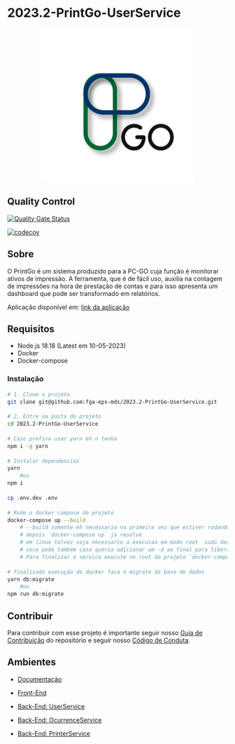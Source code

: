 # 2023.2-PrintGo-UserService

<div align="center">
     <img src="assets/logoPrintGo.svg" height="350px" width="350px">
</div>

## Quality Control

[![Quality Gate Status](https://sonarcloud.io/api/project_badges/measure?project=fga-eps-mds_2023.2-PrintGo-BackEnd&metric=alert_status)](https://sonarcloud.io/summary/new_code?id=fga-eps-mds_2023.2-PrintGo-BackEnd)

[![codecov](https://codecov.io/gh/fga-eps-mds/2023.2-PrintGo-UserService/graph/badge.svg?token=g0er9UGKLc)](https://codecov.io/gh/fga-eps-mds/2023.2-PrintGo-UserService)

## Sobre

O PrintGo é um sistema produzido para a PC-GO cuja função é monitorar ativos de impressão. A ferramenta, que é de fácil uso, auxilia na contagem de impressões na hora de prestação de contas e para isso apresenta um dashboard que pode ser transformado em relatórios.

Aplicação disponível em: [link da aplicação](?)

## Requisitos

- Node.js 18.18 (Latest em 10-05-2023)
- Docker
- Docker-compose



### Instalação

```bash
# 1. Clone o projeto
git clone git@github.com:fga-eps-mds/2023.2-PrintGo-UserService.git

# 2. Entre na pasta do projeto
cd 2023.2-PrintGo-UserService

# Caso prefira usar yarn eh n tenha
npm i -g yarn

# Instalar dependencias
yarn
    #ou
npm i

cp .env.dev .env

# Rode o docker compose do projeto
docker-compose up --build
    # --build somente eh necessario na primeira vez que estiver rodando
    # depois `docker-compose up` ja resolve
    # em linux talvez seja necessario a execucao em modo root `sudo docker-compose up`
    # voce pode também caso queria adicionar um -d ao final para liberar o o terminal `docker-compose up -d`
    # Para finalizar o servico execute no root do projeto `docker-compose down`

# finalizado execução do docker faca o migrate da base de dados
yarn db:migrate
    #ou
npm run db:migrate
```

## Contribuir

Para contribuir com esse projeto é importante seguir nosso [Guia de Contribuição](https://fga-eps-mds.github.io/2023.2-PrintGo-Doc/guia_de_contribuicao/) do repositório e seguir nosso [Código de Conduta](https://fga-eps-mds.github.io/2023.2-PrintGo-Doc/codigo_conduta/).

## Ambientes

- [Documentação](https://github.com/fga-eps-mds/2023.2-PrintGo-Doc)

- [Front-End](https://github.com/fga-eps-mds/2023.2-PrintGo-FrontEnd)

- [Back-End: UserService](https://github.com/fga-eps-mds/2023.2-PrintGo-UserService)

- [Back-End: OcurrenceService](https://github.com/fga-eps-mds/2023.2-PrintGo-OcurrenceService)

- [Back-End: PrinterService](https://github.com/fga-eps-mds/2023.2-PrintGo-PrinterService)
